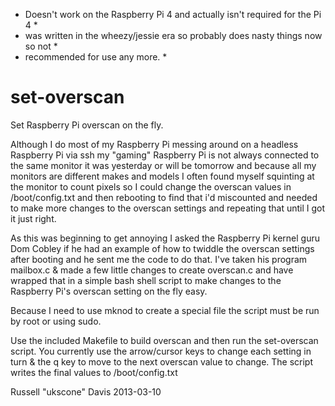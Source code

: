 * Doesn't work on the Raspberry Pi 4 and actually isn't required for the Pi 4 *
* was written in the wheezy/jessie era so probably does nasty things now so not *
* recommended for use any more. *


set-overscan
============

Set Raspberry Pi overscan on the fly.

Although I do most of my Raspberry Pi messing around on a headless Raspberry Pi via ssh my "gaming" Raspberry Pi
is not always connected to the same monitor it was yesterday or will be tomorrow and because all my monitors are
different makes and models I often found myself squinting at the monitor to count pixels so I could change the overscan
values in /boot/config.txt and then rebooting to find that i'd miscounted and needed to make more changes to the
overscan settings and repeating that until I got it just right.

As this was beginning to get annoying I asked the Raspberry Pi kernel guru Dom Cobley if he had an example of how
to twiddle the overscan settings after booting and he sent me the code to do that. I've taken his program mailbox.c
& made a few little changes to create overscan.c and have wrapped that in a simple bash shell script to make changes
to the Raspberry Pi's overscan setting on the fly easy.

Because I need to use mknod to create a special file the script must be run by root or using sudo.

Use the included Makefile to build overscan and then run the set-overscan script. You currently use the arrow/cursor
keys to change each setting in turn & the q key to move to the next overscan value to change. The script writes the
final values to /boot/config.txt

Russell "ukscone" Davis 2013-03-10

